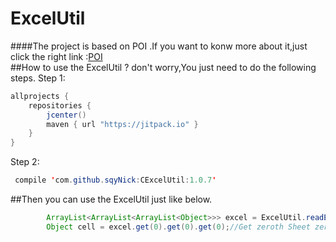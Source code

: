 ExcelUtil
==
####The project is based on POI .If you want to konw more about it,just click the right link :[POI](http://poi.apache.org/)   
##How to use the ExcelUtil ? don't worry,You just need to do the following steps.
Step 1:   
```java
allprojects {
    repositories {
        jcenter()
        maven { url "https://jitpack.io" }
    }
}
```

Step 2:
```java
 compile 'com.github.sqyNick:CExcelUtil:1.0.7'
```
##Then you can use the ExcelUtil just like below.
```java
        ArrayList<ArrayList<ArrayList<Object>>> excel = ExcelUtil.readExcel(new File("your excel path"));
        Object cell = excel.get(0).get(0).get(0);//Get zeroth Sheet zeroth rows and 0 columns
```
